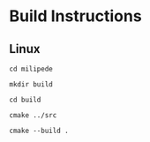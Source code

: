 # Build Instructions
## Linux
`cd milipede`

`mkdir build`

`cd build`

`cmake ../src`

`cmake --build .`